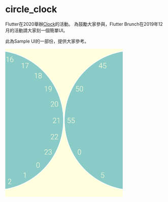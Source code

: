 # circle_clock

Flutter在2020舉辦[Clock](https://flutter.dev/clock)的活動。
為鼓勵大家參與，Flutter Brunch在2019年12月的活動請大家刻一個簡單UI。

此為Sample UI的一部份，提供大家參考。

![image](https://github.com/yenru/circle_clock/blob/master/screen.png)